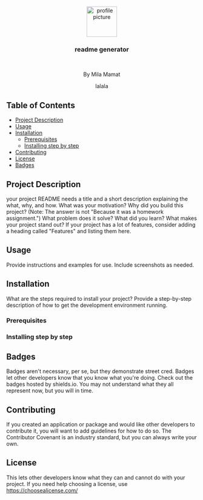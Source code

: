 
 <!-- PROJECT LOGO -->
<br />
<p align="center">

<img src= "https://avatars2.githubusercontent.com/u/59339564?v=4" alt="profile picture" width="80" height="80">

<h3 align="center">readme generator</h3>

<br />
<p align="center">
By Mila Mamat
</p>
<p align="center">
lalala
</p>

</p>

## Table of Contents

* [Project Description](#project-description)
* [Usage](#usage)
* [Installation](#installation)
  * [Prerequisites](#prerequisites)
  * [Installing step by step](#installing-step-by-step)
* [Contributing](#contributing)
* [License](#license)
* [Badges](#badges)




## Project Description
your project README needs a title and a short description explaining the what, why, and how. What was your motivation? Why did you build this project? (Note: The answer is not "Because it was a homework assignment.") What problem does it solve? What did you learn? What makes your project stand out? If your project has a lot of features, consider adding a heading called "Features" and listing them here.

## Usage
Provide instructions and examples for use. Include screenshots as needed.

## Installation
What are the steps required to install your project? Provide a step-by-step description of how to get the development environment running.

### Prerequisites

### Installing step by step
 


## Badges
Badges aren't necessary, per se, but they demonstrate street cred. Badges let other developers know that you know what you're doing. Check out the badges hosted by shields.io. You may not understand what they all represent now, but you will in time.



## Contributing

If you created an application or package and would like other developers to contribute it, you will want to add guidelines for how to do so. The Contributor Covenant is an industry standard, but you can always write your own.



## License
This lets other developers know what they can and cannot do with your project. If you need help choosing a license, use https://choosealicense.com/
  